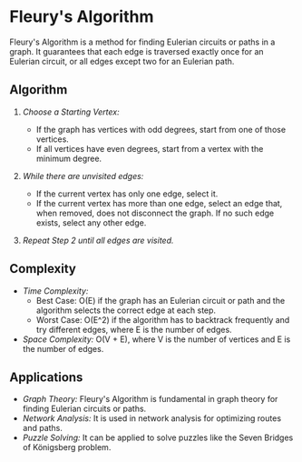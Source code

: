 # Fleury's Algorithm

Fleury's Algorithm is a method for finding Eulerian circuits or paths in a graph. It guarantees that each edge is traversed exactly once for an Eulerian circuit, or all edges except two for an Eulerian path.

## Algorithm

1. *Choose a Starting Vertex:*
   - If the graph has vertices with odd degrees, start from one of those vertices.
   - If all vertices have even degrees, start from a vertex with the minimum degree.

2. *While there are unvisited edges:*
   - If the current vertex has only one edge, select it.
   - If the current vertex has more than one edge, select an edge that, when removed, does not disconnect the graph. If no such edge exists, select any other edge.

3. *Repeat Step 2 until all edges are visited.*

## Complexity

- *Time Complexity:*
   - Best Case: O(E) if the graph has an Eulerian circuit or path and the algorithm selects the correct edge at each step.
   - Worst Case: O(E^2) if the algorithm has to backtrack frequently and try different edges, where E is the number of edges.
- *Space Complexity:* O(V + E), where V is the number of vertices and E is the number of edges.

## Applications

- *Graph Theory:* Fleury's Algorithm is fundamental in graph theory for finding Eulerian circuits or paths.
- *Network Analysis:* It is used in network analysis for optimizing routes and paths.
- *Puzzle Solving:* It can be applied to solve puzzles like the Seven Bridges of Königsberg problem.

